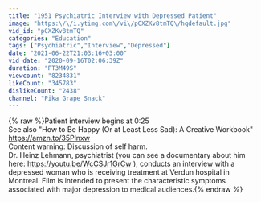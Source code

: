 ```yaml
---
title: "1951 Psychiatric Interview with Depressed Patient"
image: "https:\/\/i.ytimg.com\/vi\/pCXZKv8tmTQ\/hqdefault.jpg"
vid_id: "pCXZKv8tmTQ"
categories: "Education"
tags: ["Psychiatric","Interview","Depressed"]
date: "2021-06-22T21:03:16+03:00"
vid_date: "2020-09-16T02:06:39Z"
duration: "PT3M49S"
viewcount: "8234831"
likeCount: "345783"
dislikeCount: "2438"
channel: "Pika Grape Snack"
---
```

{% raw %}Patient interview begins at 0:25<br />See also &quot;How to Be Happy (Or at Least Less Sad): A Creative Workbook&quot; <a rel="nofollow" target="blank" href="https://amzn.to/35Plnxw">https://amzn.to/35Plnxw</a><br />Content warning: Discussion of self harm. <br />Dr. Heinz Lehmann, psychiatrist (you can see a documentary about him here: <a rel="nofollow" target="blank" href="https://youtu.be/WcCSJr1GrCw">https://youtu.be/WcCSJr1GrCw</a> ), conducts an interview with a depressed woman who is  receiving treatment at Verdun hospital in Montreal. Film is intended to present the characteristic symptoms associated with major depression to medical audiences.{% endraw %}
